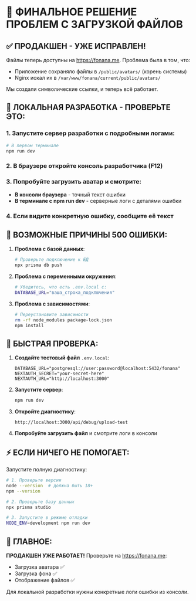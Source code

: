 # 🎯 ФИНАЛЬНОЕ РЕШЕНИЕ ПРОБЛЕМ С ЗАГРУЗКОЙ ФАЙЛОВ

## ✅ ПРОДАКШЕН - УЖЕ ИСПРАВЛЕН!

Файлы теперь доступны на https://fonana.me. Проблема была в том, что:
- Приложение сохраняло файлы в `/public/avatars/` (корень системы)
- Nginx искал их в `/var/www/fonana/current/public/avatars/`

Мы создали символические ссылки, и теперь всё работает.

## 🔧 ЛОКАЛЬНАЯ РАЗРАБОТКА - ПРОВЕРЬТЕ ЭТО:

### 1. Запустите сервер разработки с подробными логами:

```bash
# В первом терминале
npm run dev
```

### 2. В браузере откройте консоль разработчика (F12)

### 3. Попробуйте загрузить аватар и смотрите:
- **В консоли браузера** - точный текст ошибки
- **В терминале с npm run dev** - серверные логи с деталями ошибки

### 4. Если видите конкретную ошибку, сообщите её текст

## 🎯 ВОЗМОЖНЫЕ ПРИЧИНЫ 500 ОШИБКИ:

1. **Проблема с базой данных**:
   ```bash
   # Проверьте подключение к БД
   npx prisma db push
   ```

2. **Проблема с переменными окружения**:
   ```bash
   # Убедитесь, что есть .env.local с:
   DATABASE_URL="ваша_строка_подключения"
   ```

3. **Проблема с зависимостями**:
   ```bash
   # Переустановите зависимости
   rm -rf node_modules package-lock.json
   npm install
   ```

## 📝 БЫСТРАЯ ПРОВЕРКА:

1. **Создайте тестовый файл** `.env.local`:
   ```
   DATABASE_URL="postgresql://user:password@localhost:5432/fonana"
   NEXTAUTH_SECRET="your-secret-here"
   NEXTAUTH_URL="http://localhost:3000"
   ```

2. **Запустите сервер**:
   ```bash
   npm run dev
   ```

3. **Откройте диагностику**:
   ```
   http://localhost:3000/api/debug/upload-test
   ```

4. **Попробуйте загрузить файл** и смотрите логи в консоли

## ⚡ ЕСЛИ НИЧЕГО НЕ ПОМОГАЕТ:

Запустите полную диагностику:

```bash
# 1. Проверьте версии
node --version  # должна быть 18+
npm --version

# 2. Проверьте базу данных
npx prisma studio

# 3. Запустите в режиме отладки
NODE_ENV=development npm run dev
```

## 🎊 ГЛАВНОЕ:

**ПРОДАКШЕН УЖЕ РАБОТАЕТ!** Проверьте на https://fonana.me:
- Загрузка аватара ✅
- Загрузка фона ✅
- Отображение файлов ✅

Для локальной разработки нужны конкретные логи ошибки из консоли. 